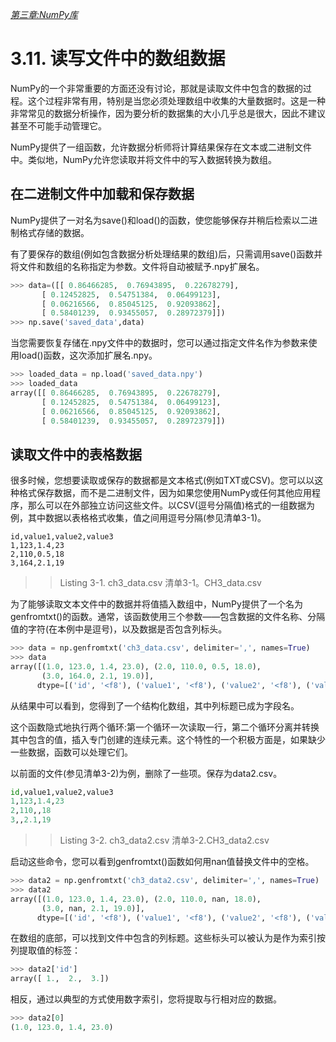 
[*第三章:NumPy库*](./README.md)


# 3.11. 读写文件中的数组数据

NumPy的一个非常重要的方面还没有讨论，那就是读取文件中包含的数据的过程。这个过程非常有用，特别是当您必须处理数组中收集的大量数据时。这是一种非常常见的数据分析操作，因为要分析的数据集的大小几乎总是很大，因此不建议甚至不可能手动管理它。

NumPy提供了一组函数，允许数据分析师将计算结果保存在文本或二进制文件中。类似地，NumPy允许您读取并将文件中的写入数据转换为数组。


## 在二进制文件中加载和保存数据

NumPy提供了一对名为save()和load()的函数，使您能够保存并稍后检索以二进制格式存储的数据。

有了要保存的数组(例如包含数据分析处理结果的数组)后，只需调用save()函数并将文件和数组的名称指定为参数。文件将自动被赋予.npy扩展名。

```python
>>> data=([[ 0.86466285,  0.76943895,  0.22678279],
       [ 0.12452825,  0.54751384,  0.06499123],
       [ 0.06216566,  0.85045125,  0.92093862],
       [ 0.58401239,  0.93455057,  0.28972379]])
>>> np.save('saved_data',data)
```

当您需要恢复存储在.npy文件中的数据时，您可以通过指定文件名作为参数来使用load()函数，这次添加扩展名.npy。

```python
>>> loaded_data = np.load('saved_data.npy')
>>> loaded_data
array([[ 0.86466285,  0.76943895,  0.22678279],
       [ 0.12452825,  0.54751384,  0.06499123],
       [ 0.06216566,  0.85045125,  0.92093862],
       [ 0.58401239,  0.93455057,  0.28972379]])
```

## 读取文件中的表格数据

很多时候，您想要读取或保存的数据都是文本格式(例如TXT或CSV)。您可以以这种格式保存数据，而不是二进制文件，因为如果您使用NumPy或任何其他应用程序，那么可以在外部独立访问这些文件。以CSV(逗号分隔值)格式的一组数据为例，其中数据以表格格式收集，值之间用逗号分隔(参见清单3-1)。


```
id,value1,value2,value3
1,123,1.4,23
2,110,0.5,18
3,164,2.1,19

```
>> Listing 3-1. ch3_data.csv
>> 清单3-1。CH3_data.csv

为了能够读取文本文件中的数据并将值插入数组中，NumPy提供了一个名为genfromtxt()的函数。通常，该函数使用三个参数——包含数据的文件名称、分隔值的字符(在本例中是逗号)，以及数据是否包含列标头。

```python
>>> data = np.genfromtxt('ch3_data.csv', delimiter=',', names=True)
>>> data
array([(1.0, 123.0, 1.4, 23.0), (2.0, 110.0, 0.5, 18.0),
       (3.0, 164.0, 2.1, 19.0)],
      dtype=[('id', '<f8'), ('value1', '<f8'), ('value2', '<f8'), ('value3', '<f8')])
```

从结果中可以看到，您得到了一个结构化数组，其中列标题已成为字段名。

这个函数隐式地执行两个循环:第一个循环一次读取一行，第二个循环分离并转换其中包含的值，插入专门创建的连续元素。这个特性的一个积极方面是，如果缺少一些数据，函数可以处理它们。

以前面的文件(参见清单3-2)为例，删除了一些项。保存为data2.csv。

```python
id,value1,value2,value3
1,123,1.4,23
2,110,,18
3,,2.1,19
```
>> Listing 3-2. ch3_data2.csv
>> 清单3-2.CH3_data2.csv

启动这些命令，您可以看到genfromtxt()函数如何用nan值替换文件中的空格。

```python
>>> data2 = np.genfromtxt('ch3_data2.csv', delimiter=',', names=True)
>>> data2
array([(1.0, 123.0, 1.4, 23.0), (2.0, 110.0, nan, 18.0),
       (3.0, nan, 2.1, 19.0)],
      dtype=[('id', '<f8'), ('value1', '<f8'), ('value2', '<f8'), ('value3', '<f8')])
```

在数组的底部，可以找到文件中包含的列标题。这些标头可以被认为是作为索引按列提取值的标签：

```python
>>> data2['id']
array([ 1.,  2.,  3.])
```
相反，通过以典型的方式使用数字索引，您将提取与行相对应的数据。

```python
>>> data2[0]
(1.0, 123.0, 1.4, 23.0)
```

